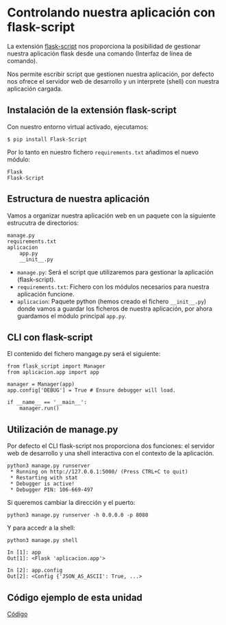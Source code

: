 # Controlando nuestra aplicación con flask-script

La extensión [flask-script](https://flask-script.readthedocs.io/en/latest/) nos proporciona la posibilidad de gestionar nuestra aplicación flask desde una comando (Interfaz de línea de comando).

Nos permite escribir script que gestionen nuestra aplicación, por defecto nos ofrece el servidor web de desarrollo y un interprete (shell) con nuestra aplicación cargada.

## Instalación de la extensión flask-script

Con nuestro entorno virtual activado, ejecutamos:

	$ pip install Flask-Script

Por lo tanto en nuestro fichero `requirements.txt` añadimos el nuevo módulo:

	Flask
	Flask-Script

## Estructura de nuestra aplicación

Vamos a organizar nuestra aplicación web en un paquete con la siguiente estrucutra de directorios:

	manage.py
	requirements.txt
	aplicacion
		app.py
		__init__.py

* `manage.py`: Será el script que utilizaremos para gestionar la aplicación (flask-script).
* `requirements.txt`: Fichero con los módulos necesarios para nuestra aplicación funcione.
* `aplicacion`: Paquete python (hemos creado el fichero `__init__.py`) donde vamos a guardar los ficheros de nuestra aplicación, por ahora guardamos el módulo principal `app.py`.

## CLI con flask-script

El contenido del fichero mangage.py será el siguiente:

	from flask_script import Manager
	from aplicacion.app import app
	
	manager = Manager(app)
	app.config['DEBUG'] = True # Ensure debugger will load.
	
	if __name__ == '__main__':
		manager.run()

## Utilización de manage.py

Por defecto el CLI flask-script nos proporciona dos funciones: el servidor web de desarrollo y una shell interactiva con el contexto de la aplicación.

	python3 manage.py runserver
	 * Running on http://127.0.0.1:5000/ (Press CTRL+C to quit)
	 * Restarting with stat
	 * Debugger is active!
	 * Debugger PIN: 106-669-497

Si queremos cambiar la dirección y el puerto:

	python3 manage.py runserver -h 0.0.0.0 -p 8080

Y para accedr a la shell:

	python3 manage.py shell 

	In [1]: app
	Out[1]: <Flask 'aplicacion.app'>	

	In [2]: app.config
	Out[2]: <Config {'JSON_AS_ASCII': True, ...>

## Código ejemplo de esta unidad

[Código](../../ejemplos/u8)